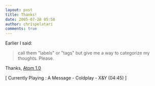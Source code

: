 ```yaml
---
layout: post
title: Thanks!
date: 2005-07-28 05:58
author: chrispelatari
comments: true
---
```


<p>Earlier I said:</p>
<blockquote style="margin-right:0;">
  <p>call them "labels" or "tags" but give me a way to categorize my thoughts. 
  Please.</p></blockquote>
<p dir="ltr">Thanks, <a href="http://atompub.org/2005/07/11/draft-ietf-atompub-format-10.html#rfc.section.4.2.2">Atom 
1.0</a> <img alt="" hspace="0" src="http://www.chrisfrazier.net/blog/emoticons/emotion-5.gif" align="baseline" border="0" /></p>
<p class="media">[ Currently Playing : A Message - Coldplay - X&amp;Y (04:45) 
]</p>
